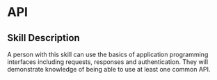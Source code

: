 # API

## Skill Description
A person with this skill can use the basics of application programming interfaces including requests, responses and authentication.  They will demonstrate knowledge of being able to use at least one common API.
